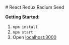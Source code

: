 # React Redux Radium Seed

**Getting Started:**

1. `npm install`
2. `npm start`
3. Open [localhost:3000](http://localhost:3000)